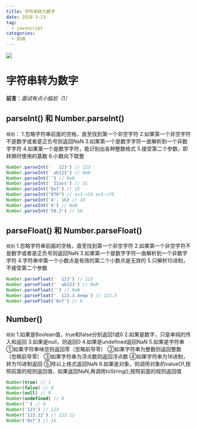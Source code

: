 ```yaml
---
title: 字符串转为数字
date: 2018-3-13
tag: 
  - javascript
categories:
  - 前端
---
```


![](/imgs/javascript/theme/number.png)

# 字符串转为数字

**前言**：*面试有点小尴尬（1）*

## parseInt() 和 Number.parseInt()

`规则`：
1.忽略字符串前面的空格，直至找到第一个非空字符
2.如果第一个非空字符不是数字或者是正负号则返回NaN
3.如果第一个是数字字符一直解析到一个非数字字符
4.如果第一个是数字字符，能识别出各种整数格式
5.接受第二个参数，即转换时使用的基数
6.小数向下取整

```javascript
Number.parseInt('   123') // 123
Number.parseInt(' ab123') // NaN
Number.parseInt('') // NaN
Number.parseInt(' 31avs') // 31
Number.parseInt('0xf') // 15
Number.parseInt("070") // es3->56 es5->70
Number.parseInt('A', 16) // 10
Number.parseInt('A') // NaN
Number.parseInt('58.2') // 58
```

## parseFloat() 和 Number.parseFloat()

`规则`
1.忽略字符串前面的空格，直至找到第一个非空字符
2.如果第一个非空字符不是数字或者是正负号则返回NaN
3.如果第一个是数字字符一直解析到一个非数字字符
4.字符串中第一个小数点是有效的第二个小数点是无效的
5.只解析10进制，不接受第二个参数

```javascript
Number.parseFloat('  123') // 123
Number.parseFloat('  ab123') // NaN
Number.parseFloat('') // NaN
Number.parseFloat('  123.3.4eqw') // 123.3
Number.parseFloat('0xf') // 0
```

## Number()

`规则`
1.如果是Boolean值，true和false分别返回1或0
2.如果是数字，只是单纯的传入和返回
3.如果是null，则返回0
4.如果是undefined返回NaN
5.如果是字符串
  ①如果字符串味空则返回零（忽略前导零）
  ②如果字符串为整数则返回整数（忽略前导零）
  ③如果字符串为浮点数则返回浮点数
  ④如果字符串为16进制，转为10进制返回
  ⑤除以上格式返回NaN
6.如果是对象，则调用对象的valueOf,按照前面的规则返回值，如果返回NaN,再调用toString(),按照前面的规则返回值
```javascript
Number(true) // 1
Number(false) // 0
Number(null) // 0
Number(undefined) // 0
Number('') // 0
Number('123') // 123
Number('123.12') // 123.12
Number('0xf') // 16
```
